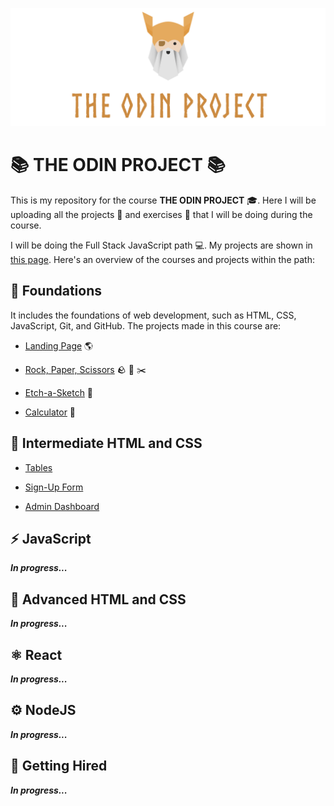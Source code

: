 <p align="center">
    <img src="docs\images\logo.png" />
</p>

# :books: THE ODIN PROJECT :books:

This is my repository for the course **THE ODIN PROJECT** :mortar_board:. Here I will be uploading all the projects :file_folder: and exercises :memo: that I will be doing during the course.

I will be doing the Full Stack JavaScript path :computer:. My projects are shown in [this page](https://adrianlandaverde.github.io/The-Odin-Project/). Here's an overview of the courses and projects within the path:

## :seedling: Foundations

It includes the foundations of web development, such as HTML, CSS, JavaScript, Git, and GitHub. The projects made in this course are:

- [Landing Page](https://adrianlandaverde.github.io/The-Odin-Project/pages/project-landing-page/index.html) :earth_americas:

- [Rock, Paper, Scissors](https://adrianlandaverde.github.io/The-Odin-Project/pages/rock-paper-scissors/index.html) :rock: :page_facing_up: :scissors:

- [Etch-a-Sketch](https://adrianlandaverde.github.io/The-Odin-Project/pages/etch-a-sketch/index.html) :art:

- [Calculator](https://adrianlandaverde.github.io/The-Odin-Project/pages/calculator/index.html) :1234:

## :art: Intermediate HTML and CSS

- [Tables](https://adrianlandaverde.github.io/The-Odin-Project/intermediate-html-and-css/tables/index.html)

- [Sign-Up Form](https://adrianlandaverde.github.io/The-Odin-Project/intermediate-html-and-css/sign-up-form/index.html)

- [Admin Dashboard](https://adrianlandaverde.github.io/The-Odin-Project/intermediate-html-and-css/admin-dashboard/index.html)

## :zap: JavaScript

***In progress...***

## :rocket: Advanced HTML and CSS

***In progress...***

## :atom_symbol: React

***In progress...***

## :gear: NodeJS

***In progress...***

## :briefcase: Getting Hired

***In progress...***